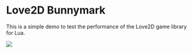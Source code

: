 # Love2D Bunnymark

This is a simple demo to test the performance of the Love2D game library for Lua.

![](https://i.imgur.com/7LKy6Gt.gif)
